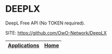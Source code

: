 # DEEPLX

 DeepL Free API (No TOKEN required).

 SITE: https://github.com/OwO-Network/DeepLX

 | [Applications](https://portable-linux-apps.github.io/apps.html) | [Home](https://portable-linux-apps.github.io)
 | --- | --- |
